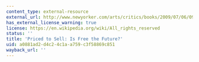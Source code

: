 ```yaml
---
content_type: external-resource
external_url: http://www.newyorker.com/arts/critics/books/2009/07/06/090706crbo_books_gladwell
has_external_license_warning: true
license: https://en.wikipedia.org/wiki/All_rights_reserved
status: ''
title: 'Priced to Sell: Is Free the Future?'
uid: a0881ad2-d4c2-4c1a-a759-c3f58869c851
wayback_url: ''
---
```

